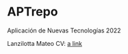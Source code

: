 # APTrepo
Aplicación de Nuevas Tecnologías 2022

Lanzilotta Mateo
CV: [a link](https://github.com/mateolanz/APTrepo/blob/main/CV.md)

